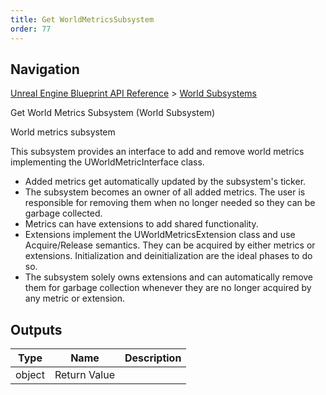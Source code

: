 ```yaml
---
title: Get WorldMetricsSubsystem
order: 77
---
```

## Navigation

[Unreal Engine Blueprint API Reference](https://dev.epicgames.com/documentation/en-us/unreal-engine/BlueprintAPI) > [World Subsystems](https://dev.epicgames.com/documentation/en-us/unreal-engine/BlueprintAPI/WorldSubsystems)

Get World Metrics Subsystem (World Subsystem)

World metrics subsystem

This subsystem provides an interface to add and remove world metrics implementing the UWorldMetricInterface class.

- Added metrics get automatically updated by the subsystem's ticker.
- The subsystem becomes an owner of all added metrics. The user is responsible for removing them when no longer
  needed so they can be garbage collected.
- Metrics can have extensions to add shared functionality.
- Extensions implement the UWorldMetricsExtension class and use Acquire/Release semantics. They can be acquired by
  either metrics or extensions. Initialization and deinitialization are the ideal phases to do so.
- The subsystem solely owns extensions and can automatically remove them for garbage collection whenever they are no
  longer acquired by any metric or extension.

## Outputs

| Type | Name | Description |
| --- | --- | --- |
| object | Return Value |  |
